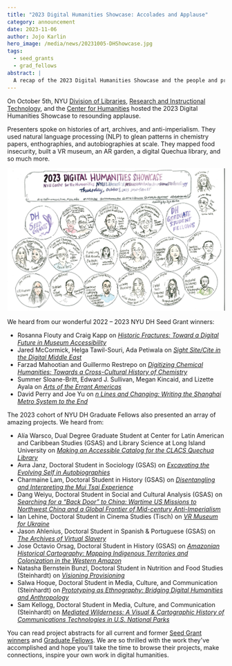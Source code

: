 ```yaml
---
title: "2023 Digital Humanities Showcase: Accolades and Applause"
category: announcement
date: 2023-11-06
author: Jojo Karlin
hero_image: /media/news/20231005-DHShowcase.jpg
tags:
  - seed_grants
  - grad_fellows
abstract: |
  A recap of the 2023 Digital Humanities Showcase and the people and projects featured.
--- 
```


On October 5th, NYU [Division of Libraries](https://library.nyu.edu/), [Research and Instructional Technology](https://www.nyu.edu/research/navigating-research-technology.html), and the [Center for Humanities]() hosted the 2023 Digital Humanities Showcase to resounding applause.

Presenters spoke on histories of art, archives, and anti-imperialism. They used natural language processing (NLP) to glean patterns in chemistry papers, enthographies, and autobiographies at scale. They mapped food insecurity, built a VR museum, an AR garden, a digital Quechua library, and so much more.

![Illustration of the 2023 Digital Humanities Showcase by Jojo Karlin](/media/news/20231005-DHShowcase.jpg)

We heard from our wonderful 2022 – 2023 NYU DH Seed Grant winners:
- Rosanna Flouty and Craig Kapp on [*Historic Fractures: Toward a Digital Future in Museum Accessibility*](/projects/historic-fractures/)
- Jared McCormick, Helga Tawil-Souri, Ada Petiwala on [*Sight Site/Cite in the Digital Middle East*](/projects/sight-site-cite/)
- Farzad Mahootian and Guillermo Restrepo on [*Digitizing Chemical Humanities: Towards a Cross-Cultural History of Chemistry*](/projects/chem-hum/)
- Summer Sloane-Britt, Edward J. Sullivan, Megan Kincaid, and Lizette Ayala on [*Arts of the Errant Americas*](/projects/errant-americas/)
- David Perry and Joe Yu on [*n Lines and Changing: Writing the Shanghai Metro System to the End*](/projects/nlines/)

The 2023 cohort of NYU DH Graduate Fellows also presented an array of amazing projects. We heard from:
- Alía Warsco, Dual Degree Graduate Student at Center for Latin American and Caribbean Studies (GSAS) and Library Science at Long Island University on [*Making an Accessible Catalog for the CLACS Quechua Library*](/projects/g2023warsco/)
- Avra Janz, Doctoral Student in Sociology (GSAS) on [*Excavating the Evolving Self in Autobiographies*](/projects/g2023janz/)
- Charmaine Lam, Doctoral Student in History (GSAS) on [*Disentangling and Interpreting the Mui Tsai Experience*](/projects/g2023lam/)
- Dang Weiyu, Doctoral Student in Social and Cultural Analysis (GSAS) on [*Searching for a “Back Door” to China: Wartime US Missions to Northwest China and a Global Frontier of Mid-century Anti-Imperialism*](/projects/g2023dang/)
- Ian Lehine, Doctoral Student in Cinema Studies (Tisch) on [*VR Museum for Ukraine*](/projects/g2023lehine/)
- Jason Ahlenius, Doctoral Student in Spanish & Portuguese (GSAS) on [*The Archives of Virtual Slavery*](/projects/g2023alhenius/)
- Jose Octavio Orsag, Doctoral Student in History (GSAS) on [*Amazonian Historical Cartography: Mapping Indigenous Territories and Colonization in the Western Amazon*](/projects/g2023orsag/)
- Natasha Bernstein Bunzl, Doctoral Student in Nutrition and Food Studies (Steinhardt) on [*Visioning Provisioning*](/projects/g2023bunzl/)
- Salwa Hoque, Doctoral Student in Media, Culture, and Communication (Steinhardt) on [*Prototyping as Ethnography: Bridging Digital Humanities and Anthropology*](/projects/g2023hoque/)
- Sam Kellogg, Doctoral Student in Media, Culture, and Communication (Steinhardt) on [*Mediated Wilderness: A Visual & Cartographic History of Communications Technologies in U.S. National Parks*](/projects/g2023kellogg/)

You can read project abstracts for all current and former [Seed Grant winners](/funding/seed-grants/#funded-projects) and [Graduate Fellows](/funding/grad-fellowships/#past-fellows). We are so thrilled with the work they've accomplished and hope you'll take the time to browse their projects, make connections, inspire your own work in digital humanities.

